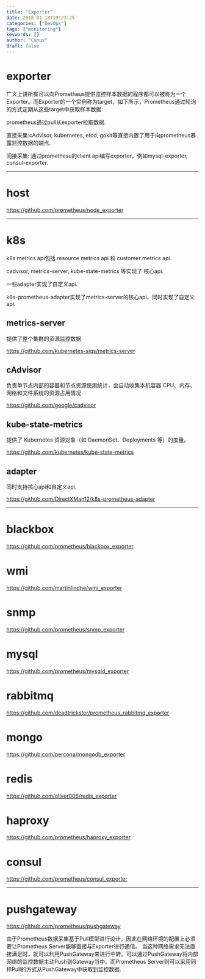 ```yaml
---
title: "Exporter"
date: 2018-01-18T19:23:25
categories: ["DevOps"]
tags: ["monitoring"]
keywords: []
author: "Canux"
draft: false
---
```


# exporter

广义上讲所有可以向Prometheus提供监控样本数据的程序都可以被称为一个Exporter。而Exporter的一个实例称为target，如下所示，Prometheus通过轮询的方式定期从这些target中获取样本数据:

prometheus通过pull从exporter拉取数据.

直接采集:cAdvisor, kubernetes, etcd, gokit等直接内置了用于向prometheus暴露监控数据的端点.

间接采集: 通过promethesu的client api编写exporter，例如mysql-exporter, consul-exporter.

***

# host

<https://github.com/prometheus/node_exporter>

***

# k8s

k8s metrics api包括 resource metrics api 和 customer metrics api.

cadvisor, metrics-server, kube-state-metrics 等实现了 核心api.

一些adapter实现了自定义api.

k8s-prometheus-adapter实现了metrics-server的核心api，同时实现了自定义api.

## metrics-server 

提供了整个集群的资源监控数据

<https://github.com/kubernetes-sigs/metrics-server>

## cAdvisor 

负责单节点内部的容器和节点资源使用统计，会自动收集本机容器 CPU、内存、网络和文件系统的资源占用情况

<https://github.com/google/cadvisor>

## kube-state-metrics 

提供了 Kubernetes 资源对象（如 DaemonSet、Deployments 等）的度量。

<https://github.com/kubernetes/kube-state-metrics>

## adapter

同时支持核心api和自定义api.

<https://github.com/DirectXMan12/k8s-prometheus-adapter>

***

# blackbox

<https://github.com/prometheus/blackbox_exporter>

# wmi

<https://github.com/martinlindhe/wmi_exporter>

# snmp

<https://github.com/prometheus/snmp_exporter>

# mysql

<https://github.com/prometheus/mysqld_exporter>

# rabbitmq

<https://github.com/deadtrickster/prometheus_rabbitmq_exporter>

# mongo

<https://github.com/percona/mongodb_exporter>

# redis

<https://github.com/oliver006/redis_exporter>

# haproxy

<https://github.com/prometheus/haproxy_exporter>

# consul

<https://github.com/prometheus/consul_exporter>

***

# pushgateway

<https://github.com/prometheus/pushgateway>

由于Prometheus数据采集基于Pull模型进行设计，因此在网络环境的配置上必须要让Prometheus Server能够直接与Exporter进行通信。 当这种网络需求无法直接满足时，就可以利用PushGateway来进行中转。可以通过PushGateway将内部网络的监控数据主动Push到Gateway当中。而Prometheus Server则可以采用同样Pull的方式从PushGateway中获取到监控数据.